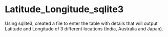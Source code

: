 # Latitude_Longitude_sqlite3
Using sqlite3, created a file to enter the table with details that will output Latitude and Longitude of 3 different locations (India, Australia and Japan).
